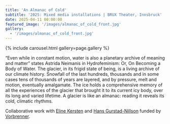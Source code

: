 ```yaml
---
title: 'An Almanac of Cold'
subtitle: '2025: Mixed media installations | BRUX Theater, Innsbruck'
date: 2025-04-11 00:00:00
featured_image: '/images/almanac_of_cold_front.jpg'
gallery:
  - '/images/almanac_of_cold_front.jpg'
---
```


{% include carousel.html gallery=page.gallery %}

“Even while in constant motion, water is also a planetary archive of meaning and
matter” states Astrida Neimanis in Hydrofeminism: Or, On Becoming a Body of
Water. The glacier, in its frigid state of being, is a living archive of our
climate history. Snowfall of the last hundreds, thousands and in some cases tens
of thousands of years are layered, and by pressure, melt and motion, eventually
amalgamate. The ice holds a comprehensive memory of all the experiences of the
glacier that brought it to its current icy body, over its long and varied
lifetime. A glacier is like an almanac: reading it reveals its cold, climatic
rhythms.

Collaborative work with [Eline Kersten](https://elinekersten.com/) and
[Hans Gurstad-Nillson](https://www.gurstad.se/) funded by
[Vorbrenner](https://vorbrenner.at/programm/an-almanac-of-cold).


